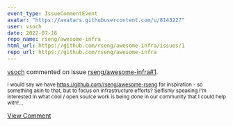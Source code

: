 ```yaml
---
event_type: IssueCommentEvent
avatar: "https://avatars.githubusercontent.com/u/814322?"
user: vsoch
date: 2022-07-16
repo_name: rseng/awesome-infra
html_url: https://github.com/rseng/awesome-infra/issues/1
repo_url: https://github.com/rseng/awesome-infra
---
```


<a href='https://github.com/vsoch' target='_blank'>vsoch</a> commented on issue <a href='https://github.com/rseng/awesome-infra/issues/1' target='_blank'>rseng/awesome-infra#1</a>.

<small>I would say we have https://github.com/rseng/awesome-rseng for inspiration - so something akin to that, but to focus on infrastructure efforts? Selfishly speaking I'm interested in what cool / open source work is being done in our community that I could help with!...</small>

<a href='https://github.com/rseng/awesome-infra/issues/1' target='_blank'>View Comment</a>